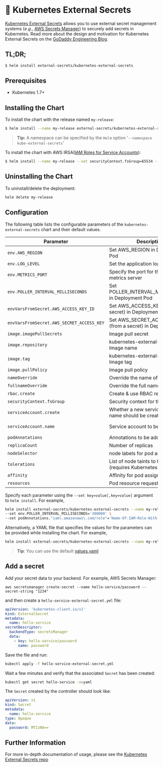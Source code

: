 # 💂 Kubernetes External Secrets

[Kubernetes External Secrets](https://github.com/godaddy/kubernetes-external-secrets) allows you to use external secret management systems (*e.g.*, [AWS Secrets Manager](https://aws.amazon.com/secrets-manager/)) to securely add secrets in Kubernetes. Read more about the design and motivation for Kubernetes External Secrets on the [GoDaddy Engineering Blog](https://godaddy.github.io/2019/04/16/kubernetes-external-secrets/).

## TL;DR;

```bash
$ helm install external-secrets/kubernetes-external-secrets
```

## Prerequisites

* Kubernetes 1.7+

## Installing the Chart

To install the chart with the release named `my-release`:

```bash
$ helm install --name my-release external-secrets/kubernetes-external-secrets
```

> **Tip:** A namespace can be specified by the `Helm` option '`--namespace kube-external-secrets`'

To install the chart with AWS IRSA([IAM Roles for Service Accounts](https://docs.aws.amazon.com/eks/latest/userguide/iam-roles-for-service-accounts.html)):

```bash
$ helm install --name my-release --set securityContext.fsGroup=65534 --set saAnnotations."eks\.amazonaws\.com/role-arn"='arn:aws:iam::111111111111:role/ROLENAME' --set env.AWS_IRSA=true external-secrets/kubernetes-external-secrets
```

## Uninstalling the Chart

To uninstall/delete the deployment:

```bash
helm delete my-release
```

## Configuration

The following table lists the configurable parameters of the `kubernetes-external-secrets` chart and their default values.

| Parameter                            | Description                                                  | Default                                                 |
| ------------------------------------ | ------------------------------------------------------------ | ------------------------------------------------------- |
| `env.AWS_REGION`                     | Set AWS_REGION in Deployment Pod                             | `us-west-2`                                             |
| `env.LOG_LEVEL`                           | Set the application log level                                | `info`                                                  |
| `env.METRICS_PORT`                        | Specify the port for the prometheus metrics server           | `3001`                                                  |
| `env.POLLER_INTERVAL_MILLISECONDS`   | Set POLLER_INTERVAL_MILLISECONDS in Deployment Pod           | `10000`                                                 |
| `envVarsFromSecret.AWS_ACCESS_KEY_ID`     | Set AWS_ACCESS_KEY_ID (from a secret) in Deployment Pod      |                                                         |
| `envVarsFromSecret.AWS_SECRET_ACCESS_KEY` | Set AWS_SECRET_ACCESS_KEY (from a secret) in Deployment Pod  |                                                         |
| `image.imagePullSecrets`                   | Image pull secret                                            | `{}`                                          |
| `image.repository`                   | kubernetes-external-secrets Image name                       | `godaddy/kubernetes-external-secrets`                   |
| `image.tag`                          | kubernetes-external-secrets Image tag | `1.6.0`                                                 |
| `image.pullPolicy`                   | Image pull policy                                            | `IfNotPresent`                                          |
| `nameOverride`                   | Override the name of app                                            | `nil`                                          |
| `fullnameOverride`                   | Override the full name of app                                            | `nil`                                          |
| `rbac.create`                        | Create & use RBAC resources                                  | `true`                                                  |
| `securityContext.fsGroup`              | Security context for the container          | `{}`                                                  |
| `serviceAccount.create`              | Whether a new service account name should be created.        | `true`                                                  |
| `serviceAccount.name`                | Service account to be used.                                  | automatically generated
| `podAnnotations`                     | Annotations to be added to pods                              | `{}`                                                    |
| `replicaCount`                       | Number of replicas                                           | `1`                                                     |
| `nodeSelector`                       | node labels for pod assignment                               | `{}`                                                    |
| `tolerations`                        | List of node taints to tolerate (requires Kubernetes >= 1.6) | `[]`                                                    |
| `affinity`                           | Affinity for pod assignment                                  | `{}`                                                    |
| `resources`                          | Pod resource requests & limits                               | `{}`                                                    |

Specify each parameter using the `--set key=value[,key=value]` argument to `helm install`. For example,

```bash
helm install external-secrets/kubernetes-external-secrets --name my-releases \
--set env.POLLER_INTERVAL_MILLISECONDS='300000' \
--set podAnnotations."iam\.amazonaws\.com/role"='Name-Of-IAM-Role-With-SecretManager-Access'
```

Alternatively, a YAML file that specifies the values for the parameters can be provided while installing the chart. For example,

```bash
helm install external-secrets/kubernetes-external-secrets --name my-release -f values.yaml
```

> **Tip**: You can use the default [values.yaml](https://github.com/godaddy/kubernetes-external-secrets/blob/master/charts/kubernetes-external-secrets/values.yaml)

## Add a secret

Add your secret data to your backend. For example, AWS Secrets Manager:

```
aws secretsmanager create-secret --name hello-service/password --secret-string "1234"
```

and then create a `hello-service-external-secret.yml` file:

```yml
apiVersion: 'kubernetes-client.io/v1'
kind: ExternalSecret
metadata:
  name: hello-service
secretDescriptor:
  backendType: secretsManager
  data:
    - key: hello-service/password
      name: password
```

Save the file and run:

```sh
kubectl apply -f hello-service-external-secret.yml
```

Wait a few minutes and verify that the associated `Secret` has been created:

```sh
kubectl get secret hello-service -o=yaml
```

The `Secret` created by the controller should look like:

```yml
apiVersion: v1
kind: Secret
metadata:
  name: hello-service
type: Opaque
data:
  password: MTIzNA==
```

## Further Information

For more in-depth documentation of usage, please see the [Kubernetes External Secrets repo](https://github.com/godaddy/kubernetes-external-secrets)
